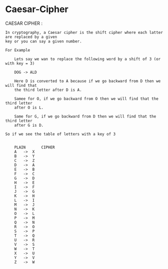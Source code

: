 # Caesar-Cipher

CAESAR CIPHER : 

	In cryptography, a Caesar cipher is the shift cipher where each latter are replaced by a given
	key or you can say a given number.
	
	For Example

		Lets say we wan to replace the following word by a shift of 3 (or with key = 3)
		
		DOG -> ALD
		
		Here D is converted to A because if we go backward from D then we will find that
		the third letter after D is A.
		
		Samee for O, if we go backward from O then we will find that the third letter 
		after O is L.
		
		Same for G, if we go backward from D then we will find that the third letter
		after G is D.

	So if we see the table of letters with a key of 3
		
		
		PLAIN		CIPHER
		A	->	X
		B	->	Y
		C	->	Z
		D	->	A
		E	->	B
		F	->	C
		G	->	D
		H	->	E
		I	->	F
		J	->	G
		K	->	H
		L	->	I
		M	->	J
		N	->	K
		O	->	L
		P	->	M
		Q	->	N
		R	->	O
		S	->	P
		T	->	Q
		U	->	R
		V	->	S
		W	->	T
		X	->	U
		Y	->	V
		Z	->	W
